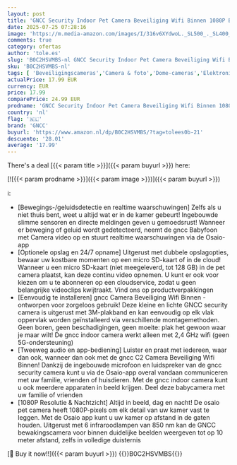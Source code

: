 ```yaml
---
layout: post
title: 'GNCC Security Indoor Pet Camera Beveiliging Wifi Binnen 1080P Babyfoon met Camera Compatibel met Alexa  Twee-Weg Audio  IR-Verbeterd Nachtzicht  Realtime Alarm  Bewegings-/Geluidsdetectie  2 4GHz'
date: 2025-07-25 07:28:16
image: 'https://m.media-amazon.com/images/I/316v6XYdwoL._SL500_._SL400_.jpg'
comments: true
category: ofertas
author: 'tole.es'
slug: 'B0C2HSVMBS-nl GNCC Security Indoor Pet Camera Beveiliging Wifi Binnen...'
sku: 'B0C2HSVMBS-nl'
tags: [ 'Beveiligingscameras','Camera & foto','Dome-cameras','Elektronica','gncc','🇳🇱', ]
actualPrice: 17.99 EUR
currency: EUR
price: 17.99
comparePrice: 24.99 EUR
prodname: 'GNCC Security Indoor Pet Camera Beveiliging Wifi Binnen 1080P Babyfoon met Camera Compatibel met Alexa  Twee-Weg Audio  IR-Verbeterd Nachtzicht  Realtime Alarm  Bewegings-/Geluidsdetectie  2 4GHz'
country: 'nl'
flag: '🇳🇱'
brand: 'GNCC'
buyurl: 'https://www.amazon.nl/dp/B0C2HSVMBS/?tag=tolees0b-21'
descuento: '28.01'
average: '17.99'
---
```


There's a deal [{{< param title >}}]({{< param buyurl >}})  here:

[![{{< param prodname >}}]({{< param image >}})]({{< param buyurl >}})

ℹ️:

- [Bewegings-/geluidsdetectie en realtime waarschuwingen] Zelfs als u niet thuis bent, weet u altijd wat er in de kamer gebeurt! Ingebouwde slimme sensoren en directe meldingen geven u gemoedsrust! Wanneer er beweging of geluid wordt gedetecteerd, neemt de gncc Babyfoon met Camera video op en stuurt realtime waarschuwingen via de Osaio-app
- [Optionele opslag en 24/7 opname] Uitgerust met dubbele opslagopties, bewaar uw kostbare momenten op een micro SD-kaart of in de cloud! Wanneer u een micro SD-kaart (niet meegeleverd, tot 128 GB) in de pet camera plaatst, kan deze continu video opnemen. U kunt er ook voor kiezen om u te abonneren op een cloudservice, zodat u geen belangrijke videoclips kwijtraakt. Vind ons op productverpakkingen
- [Eenvoudig te installeren] gncc Camera Beveiliging Wifi Binnen - ontworpen voor zorgeloos gebruik! Deze kleine en lichte GNCC security camera is uitgerust met 3M-plakband en kan eenvoudig op elk vlak oppervlak worden geïnstalleerd via verschillende montagemethoden. Geen boren, geen beschadigingen, geen moeite: plak het gewoon waar je maar wilt! De gncc indoor camera werkt alleen met 2,4 GHz wifi (geen 5G-ondersteuning)
- [Tweeweg audio en app-bediening] Luister en praat met iedereen, waar dan ook, wanneer dan ook met de gncc C2 Camera Beveiliging Wifi Binnen! Dankzij de ingebouwde microfoon en luidspreker van de gncc security camera kunt u via de Osaio-app overal vandaan communiceren met uw familie, vrienden of huisdieren. Met de gncc indoor camera kunt u ook meerdere apparaten in beeld krijgen. Deel deze babycamera met uw familie of vrienden
- [1080P Resolutie & Nachtzicht] Altijd in beeld, dag en nacht! De osaio pet camera heeft 1080P-pixels om elk detail van uw kamer vast te leggen. Met de Osaio app kunt u uw kamer op afstand in de gaten houden. Uitgerust met 6 infraroodlampen van 850 nm kan de GNCC bewakingscamera voor binnen duidelijke beelden weergeven tot op 10 meter afstand, zelfs in volledige duisternis

[🛒 Buy it now!!]({{< param buyurl >}})
{{<world>}}B0C2HSVMBS{{</world>}}
